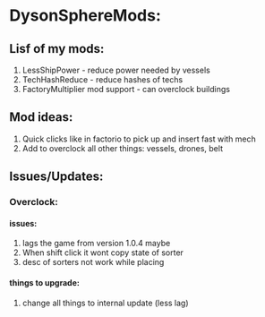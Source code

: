 # DysonSphereMods:
## Lisf of my mods:
1. LessShipPower - reduce power needed by vessels
2. TechHashReduce - reduce hashes of techs
3. FactoryMultiplier mod support - can overclock buildings 

## Mod ideas:
1. Quick clicks like in factorio to pick up and insert fast with mech
2. Add to overclock all other things: vessels, drones, belt

## Issues/Updates:
### Overclock:
#### issues: 
1. lags the game from version 1.0.4 maybe
2. When shift click it wont copy state of sorter
3. desc of sorters not work while placing

#### things to upgrade:
1. change all things to internal update (less lag) 
